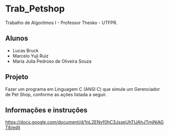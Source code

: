 # Trab_Petshop


Trabalho de Algoritmos I - Professor Thesko - UTFPR.

## Alunos
 - Lucas Bruck
 - Marcelo Yuji Ruiz
 - Maria Julia Pedroso de Oliveira Souza

## Projeto
 Fazer um programa em Linguagem C (ANSI C) que simule um Gerenciador de Pet Shop, conforme as ações listada a seguir.

## Informações e instruções
 https://docs.google.com/document/d/1nL2ENvf0hC3JsseUhTIJAhJTmjNjAGT8/edit
